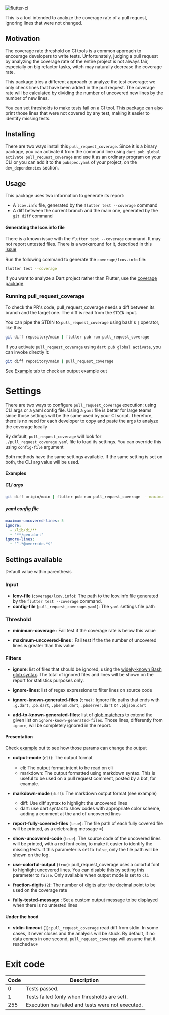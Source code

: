 ![flutter-ci](https://github.com/talesbarreto/pull_request_coverage/actions/workflows/flutter-ci.yml/badge.svg)

This is a tool intended to analyze the coverage rate of a pull request, ignoring lines that were not changed.

## Motivation

The coverage rate threshold on CI tools is a common approach to encourage developers to write tests. Unfortunately, judging a pull request by
analyzing the coverage rate of the entire project is not always fair, especially on big refactor tasks, witch may naturally decrease the coverage rate.

This package tries a different approach to analyze the test coverage: we only check lines that have been added in the pull request. The coverage rate will be calculated by dividing the number of
uncovered new lines by the number of new lines.

You can set thresholds to make tests fail on a CI tool. This package can also print those lines that were not covered by any test, making it easier to identify missing tests.

## Installing

There are two ways install this `pull_request_coverage`. Since it is a binary package, you can activate it from the command line using `dart pub global activate pull_request_coverage` and use it as an ordinary program on your CLI or you can add it to the `pubspec.yaml` of your project, on the `dev_dependencies` section.

## Usage

This package uses two information to generate its report:

- A `lcov.info` file, generated by the `flutter test --coverage` command
- A diff between the current branch and the main one, generated by the `git diff` command

#### Generating the lcov.info file

There is a known issue with the `flutter test --coverage` command. It may not report untested files. There is a workaround for it, described in
this [issue](https://github.com/flutter/flutter/issues/27997#issuecomment-1144247839)

Run the following command to generate the `coverage/lcov.info` file:

```bash
flutter test --coverage
```

If you want to analyze a Dart project rather than Flutter, use the [coverage package](https://pub.dev/packages/coverage)

### Running pull_request_coverage

To check the PR's code, pull_request_coverage needs a diff between its branch and the target one. The diff is read from the `STDIN` input.

You can pipe the STDIN to `pull_request_coverage` using bash's `|` operator, like this:

```bash
git diff repository/main | flutter pub run pull_request_coverage
```

If you activate `pull_request_coverage` using `dart pub global activate`, you can invoke directly it:
```bash
git diff repository/main | pull_request_coverage
```

See [Example](https://github.com/talesbarreto/pull_request_coverage/tree/main/example) tab to check an output example out

# Settings
There are two ways to configure `pull_request_coverage` execution: using CLI args or a yaml config file. 
Using a `yaml` file is better for large teams since those settings will be the same used by your CI script. Therefore, there is no need for each developer to copy and paste the args to analyze the coverage locally

By default, `pull_request_coverage` will look for `./pull_request_coverage.yaml` file to load its settings. You can override this using `config-file` argument

Both methods have the same settings available. If the same setting is set on both, the CLI arg value will be used.

#### Examples
##### CLI args
```bash
git diff origin/main | flutter pub run pull_request_coverage  --maximum-uncovered-lines 5 --ignore '/lib/di/**','**/gen.dart' --ignore-lines "^.*@override.*$"
```

##### yaml config file
```yaml
maximum-uncovered-lines: 5
ignore:
  - /lib/di/**
  - "**/gen.dart"
ignore-lines:
  - "^.*@override.*$"
```

## Settings available
Default value within parenthesis

### Input

- **lcov-file** (`coverage/lcov.info`): The path to the lcov.info file generated by the `flutter test --coverage` command.
- **config-file** (`pull_request_coverage.yaml`): The `yaml` settings file path

### Threshold

- **minimum-coverage** : Fail test if the coverage rate is below this value

- **maximum-uncovered-lines** : Fail test if the the number of uncovered lines is greater than this value

### Filters

- **ignore**: list of files that should be ignored, using the [widely-known Bash glob syntax](https://pub.dev/packages/glob#syntax). The total of ignored files and lines will be shown on the report for statistics purposes only.

- **ignore-lines**: list of regex expressions to filter lines on source code

- **ignore-known-generated-files** (`true`) : Ignore file paths that ends with `.g.dart`, `.pb.dart`, `.pbenum.dart`, `.pbserver.dart` or `.pbjson.dart`

- **add-to-known-generated-files**: list of [glob matchers](https://pub.dev/packages/glob#syntax) to extend the given list on `ignore-known-generated-files`. Those lines, differently from `ignore`, will be completely ignored in the report.

#### Presentation

Check [example](https://github.com/talesbarreto/pull_request_coverage/tree/main/example) out to see how those params can change the output

- **output-mode** (`cli`): The output format
  - cli: The output format intent to be read on cli
  - markdown: The output formatted using markdown syntax. This is useful to be used on a pull request comment, posted by a bot, for example.

- **markdown-mode** (`diff`): The markdown output format (see example)
  - diff: Use diff syntax to highlight the uncovered lines
  - dart: use dart syntax to show codes with appropriate color scheme, adding a comment at the and of uncovered lines

- **report-fully-covered-files** (`true`): The file path of each fully covered file will be printed, as a celebrating message =)

- **show-uncovered-code** (`true`): The source code of the uncovered lines will be printed, with a red font color, to make it easier to identify the missing tests.
  If this parameter is set to `false`, only the file path will be shown on the log.

- **use-colorful-output** (`true`): pull_request_coverage uses a colorful font to highlight uncovered lines. You can disable this by setting this parameter to `false`. Only available when output mode is set to `cli`

- **fraction-digits** (`2`): The number of digits after the decimal point to be used on the coverage rate

- **fully-tested-message** : Set a custom output message to be displayed when there is no untested lines

#### Under the hood

- **stdin-timeout** (`1`): `pull_request_coverage` read diff from stdin. In some cases, it never closes and the analysis will be stuck. By default, if no data comes in one second, `pull_request_coverage` will assume that it reached `EOF`

# Exit code

| Code | Description                                       |
|------|---------------------------------------------------|
| 0    | Tests passed.                                     |
| 1    | Tests failed (only when thresholds are set).      |
| 255  | Execution has failed and tests were not executed. |

